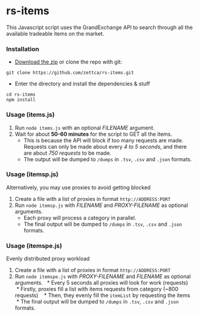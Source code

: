 # rs-items

This Javascript script uses the GrandExchange API to search through all the available tradeable items on the market.

### Installation
* [Download the zip](https://github.com/zettca/rs-items/archive/master.zip) or clone the repo with git:
```shell
git clone https://github.com/zettca/rs-items.git
```
* Enter the directory and install the dependencies & stuff
```shell
cd rs-items
npm install
```
 
### Usage (items.js)
1. Run `node items.js` with an optional *FILENAME* argument.
2. Wait for about **50-60 minutes** for the script to GET all the items.
    * This is because the API will block if too many requests are made. Requests can only be made about every *4 to 5 seconds*, and there are about *750 requests* to be made.
    * The output will be dumped to `/dumps` in `.tsv`, `.csv` and `.json` formats.

### Usage (itemsp.js)
Alternatively, you may use proxies to avoid getting blocked
1. Create a file with a list of proxies in format `http://ADDRESS:PORT`
2. Run `node itemsp.js` with *FILENAME* and *PROXY-FILENAME* as optional arguments.
    * Each proxy will process a category in parallel.
    * The final output will be dumped to `/dumps` in `.tsv`, `.csv` and `.json` formats.

### Usage (itemspe.js)
Evenly distributed proxy workload
1. Create a file with a list of proxies in format `http://ADDRESS:PORT`
2. Run `node itemspe.js` with *PROXY-FILENAME* and *FILENAME* as optional arguments.
    * Every 5 seconds all proxies will look for work (requests)
    * Firstly, proxies fill a list with items requests from category (~800 requests)
    * Then, they evenly fill the `itemList` by requesting the items
    * The final output will be dumped to `/dumps` in `.tsv`, `.csv` and `.json` formats.

